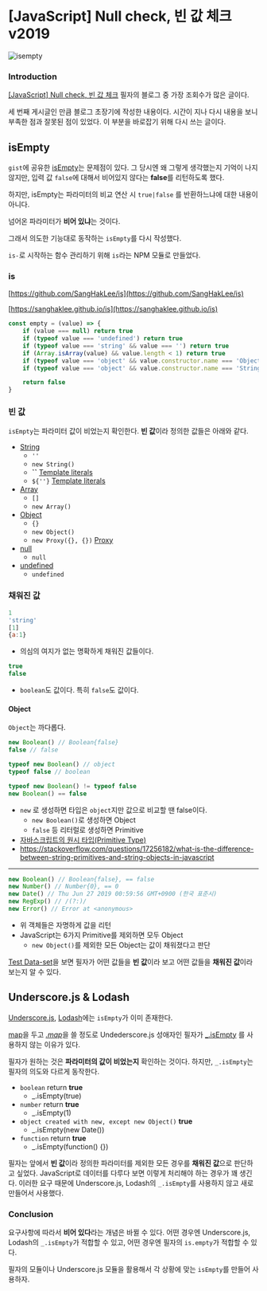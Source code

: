 
# [JavaScript] Null check, 빈 값 체크 v2019

![isempty](https://user-images.githubusercontent.com/9030565/60589516-a813ac80-9dd4-11e9-9064-8899828bda61.png)

###  Introduction
[[JavaScript] Null check, 빈 값 체크](https://sanghaklee.tistory.com/3) 필자의 블로그 중 가장 조회수가 많은 글이다.

세 번째 게시글인 만큼 블로그 초장기에 작성한 내용이다.
시간이 지나 다시 내용을 보니 부족한 점과 잘못된 점이 있었다. 
이 부분을 바로잡기 위해 다시 쓰는 글이다.


## isEmpty
`gist`에 공유한 [isEmpty](https://gist.github.com/SangHakLee/4da6159a7a08cdd12132)는 문제점이 있다.  그 당시엔  왜 그렇게 생각했는지 기억이 나지 않지만,  입력 값 `false`에 대해서 비어있지 않다는 **false**를 리턴하도록 했다.

하지만, isEmpty는 파라미터의 비교 연산 시 `true|false` 를 반환하느냐에 대한 내용이 아니다.

넘어온 파라미터가 **비어 있냐**는 것이다.

그래서 의도한 기능대로 동작하는 `isEmpty`를 다시 작성했다.

`is-`로 시작하는 함수 관리하기 위해 `is`라는 NPM 모듈로 만들었다.

### is
[https://github.com/SangHakLee/is](https://github.com/SangHakLee/is)

[https://sanghaklee.github.io/is](https://sanghaklee.github.io/is)
```javascript
const empty = (value) => {
	if (value === null) return true
	if (typeof value === 'undefined') return true
	if (typeof value === 'string' && value === '') return true
	if (Array.isArray(value) && value.length < 1) return true
	if (typeof value === 'object' && value.constructor.name === 'Object' && Object.keys(value).length < 1 && Object.getOwnPropertyNames(value) < 1) return true
	if (typeof value === 'object' && value.constructor.name === 'String' && Object.keys(value).length < 1) return true // new String()

	return false
}
```

### 빈 값
`isEmpty`는 파라미터 값이 비었는지 확인한다. **빈 값**이라 정의한 값들은 아래와 같다.

- [String](https://developer.mozilla.org/ko/docs/Web/JavaScript/Reference/Global_Objects/String)
	- `''`
	- `new String()`
	- **``** [Template literals
](https://developer.mozilla.org/ko/docs/Web/JavaScript/Reference/Template_literals)
	- `${''}` [Template literals
](https://developer.mozilla.org/ko/docs/Web/JavaScript/Reference/Template_literals)
- [Array](https://developer.mozilla.org/ko/docs/Web/JavaScript/Reference/Global_Objects/Array)
	- `[]`
	- `new Array()`
- [Object](https://developer.mozilla.org/ko/docs/Web/JavaScript/Reference/Global_Objects/Object)
	- `{}`
	- `new Object()`
	- `new Proxy({}, {})` [Proxy](https://developer.mozilla.org/ko/docs/Web/JavaScript/Reference/Global_Objects/Proxy)
- [null](https://developer.mozilla.org/ko/docs/Web/JavaScript/Reference/Global_Objects/null)
	- `null`
- [undefined](https://developer.mozilla.org/ko/docs/Web/JavaScript/Reference/Global_Objects/undefined)
	- `undefined`


### 채워진 값
```javascript
1
'string'
[1]
{a:1}
```
- 의심의 여지가 없는 명확하게 채워진 값들이다. 

```javascript
true
false
```
- `boolean`도 값이다. 특히 `false`도 값이다.

#### Object
`Object`는 까다롭다. 

```javascript
new Boolean() // Boolean{false}
false // false

typeof new Boolean() // object
typeof false // boolean

typeof new Boolean() != typeof false
new Boolean() == false
```
- `new` 로  생성하면 타입은 `object`지만 값으로 비교할 땐 false이다.
	-  `new Boolean()`로 생성하면 Object
	-  `false` 등 리터럴로 생성하면 Primitive
- [자바스크립트의 원시 타입(Primitive Type)](https://velog.io/@jakeseo_me/%EC%9E%90%EB%B0%94%EC%8A%A4%ED%81%AC%EB%A6%BD%ED%8A%B8-%EA%B0%9C%EB%B0%9C%EC%9E%90%EB%9D%BC%EB%A9%B4-%EC%95%8C%EC%95%84%EC%95%BC-%ED%95%A0-33%EA%B0%80%EC%A7%80-%EA%B0%9C%EB%85%90-2-%EC%9E%90%EB%B0%94%EC%8A%A4%ED%81%AC%EB%A6%BD%ED%8A%B8%EC%9D%98-%EC%9B%90%EC%8B%9C-%ED%83%80%EC%9E%85Primitive-Type-%EB%B2%88%EC%97%AD)
- https://stackoverflow.com/questions/17256182/what-is-the-difference-between-string-primitives-and-string-objects-in-javascript

---

```javascript
new Boolean() // Boolean{false}, == false
new Number() // Number{0}, == 0
new Date() // Thu Jun 27 2019 00:59:56 GMT+0900 (한국 표준시)
new RegExp() // /(?:)/
new Error() // Error at <anonymous>
```
- 위 객체들은 자명하게 값을 리턴
- JavaScript는 6가지 Primitive를 제외하면 모두 Object
	- `new Object()`를 제외한 모든 Object는 값이 채워졌다고 판단

[Test Data-set](https://github.com/SangHakLee/is/blob/master/test/datas/empty.js)을 보면 필자가 어떤 값들을 **빈 값**이라 보고 어떤 값들을  **채워진 값**이라 보는지 알 수 있다.

## Underscore.js & Lodash

[Underscore.js](https://underscorejs.org/), [Lodash](https://lodash.com/)에는 `isEmpty`가 이미 존재한다.

[map](https://developer.mozilla.org/ko/docs/Web/JavaScript/Reference/Global_Objects/Array/map)을 두고 [_.map_](https://underscorejs.org/#map)을 쓸 정도로 Undederscore.js 성애자인 필자가 [_.isEmpty](https://underscorejs.org/#isEmpty) 를 사용하지 않는 이유가 있다.

필자가 원하는 것은 **파라미터의 값이 비었는지** 확인하는 것이다. 하지만,  `_.isEmpty`는 필자의 의도와 다르게 동작한다.

- `boolean` return **true**
	- _.isEmpty(true)
- `number` return **true**
	- _.isEmpty(1)
- `object created with new, except new Object()` **true**
	- _.isEmpty(new Date())
- `function` return **true**
	- _.isEmpty(function() {})

필자는 앞에서 **빈 값**이라 정의한 파라미터를 제외한 모든 경우를 **채워진 값**으로 판단하고 싶었다.
JavaScript로 데이터를 다루다 보면 이렇게 처리해야 하는 경우가 꽤 생긴다.
이러한 요구 때문에 Underscore.js, Lodash의 `_.isEmpty`를 사용하지 않고 새로 만들어서 사용했다.

### Conclusion

요구사항에 따라서 **비어 있다**라는 개념은 바뀔 수 있다.
어떤 경우엔 Underscore.js, Lodash의 `_.isEmpty`가 적합할 수 있고, 어떤 경우엔 필자의 `is.empty`가 적합할 수 있다.

필자의 모듈이나 Underscore.js 모듈을 활용해서 각 상황에 맞는 `isEmpty`를 만들어 사용하자.
<!--stackedit_data:
eyJoaXN0b3J5IjpbLTEyMTg5NDYzODUsLTU2NDI3OTU2MCwtMT
Q3NjI0NzY1MCwtMzAwMjI1MTA4LDczNDkyNzE4NiwtMjk3MjQz
MjIyLDEyMzQ0MjY4OTUsMTU3MzEyNjcwOSwtMzAxNTg3NTcyXX
0=
-->